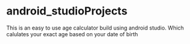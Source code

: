 # android_studioProjects

This is an easy to use age calculator build using android studio. Which calulates your exact age based on your date of birth

